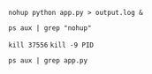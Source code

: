 `nohup python app.py > output.log &`

`ps aux | grep "nohup"`

`kill 37556`
`kill -9 PID`

`ps aux | grep app.py`